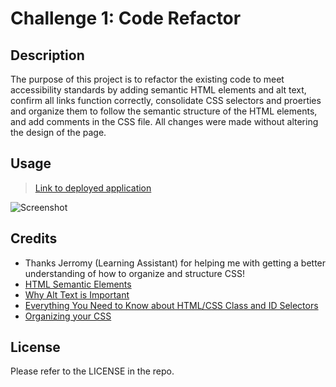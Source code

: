 # Challenge 1: Code Refactor

## Description
The purpose of this project is to refactor the existing code to meet accessibility standards by adding semantic HTML elements and alt text, confirm all links function correctly, consolidate CSS selectors and proerties and organize them to follow the semantic structure of the HTML elements, and add comments in the CSS file. All changes were made without altering the design of the page.

## Usage
> [Link to deployed application](https://kyoriku.github.io/challenge-1/)

![Screenshot](assets/images/screenshot.png)

## Credits
- Thanks Jerromy (Learning Assistant) for helping me with getting a better understanding of how to organize and structure CSS!
- [HTML Semantic Elements](https://www.w3schools.com/html/html5_semantic_elements.asp)
- [Why Alt Text is Important](https://moz.com/learn/seo/alt-text)
- [Everything You Need to Know about HTML/CSS Class and ID Selectors](https://www.udacity.com/blog/2021/01/html-css-class-and-id-selectors-everything-you-need-to-know.html)
- [Organizing your CSS](https://developer.mozilla.org/en-US/docs/Learn/CSS/Building_blocks/Organizing)

## License
Please refer to the LICENSE in the repo.